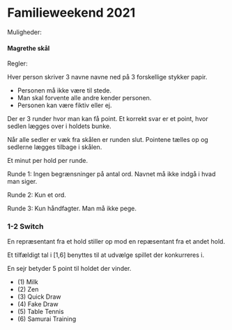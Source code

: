 # Familieweekend 2021

Muligheder:

#### Magrethe skål

Regler:

Hver person skriver 3 navne navne ned på 3 forskellige stykker papir.

- Personen må ikke være til stede.
- Man skal forvente alle andre kender personen.
- Personen kan være fiktiv eller ej.

Der er 3 runder hvor man kan få point. Et korrekt svar er et point, hvor sedlen lægges over i holdets bunke.

Når alle sedler er væk fra skålen er runden slut. Pointene tælles op og sedlerne lægges tilbage i skålen.

Et minut per hold per runde.

Runde 1:
Ingen begrænsninger på antal ord.
Navnet må ikke indgå i hvad man siger.

Runde 2:
Kun et ord.

Runde 3:
Kun håndfagter.
Man må ikke pege.

### 1-2 Switch

En repræsentant fra et hold stiller op mod en repæsentant fra et andet hold.

Et tilfældigt tal i [1,6] benyttes til at udvælge spillet der konkurreres i.

En sejr betyder 5 point til holdet der vinder.

- (1) Milk
- (2) Zen
- (3) Quick Draw
- (4) Fake Draw
- (5) Table Tennis
- (6) Samurai Training
